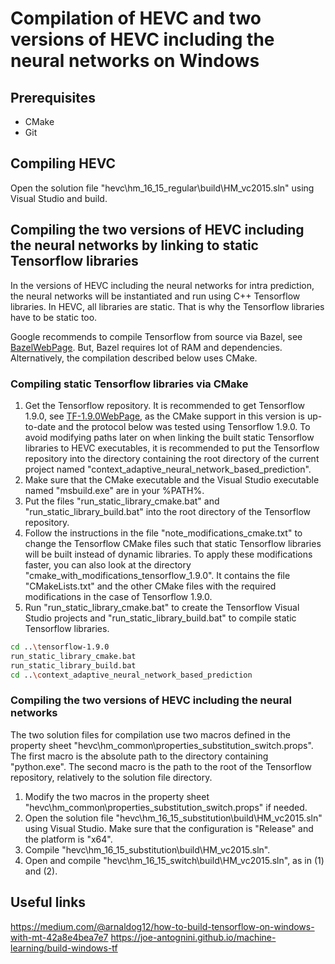 # Compilation of HEVC and two versions of HEVC including the neural networks on Windows

## Prerequisites
  * CMake
  * Git

## Compiling HEVC
Open the solution file "hevc\hm_16_15_regular\build\HM_vc2015.sln" using Visual Studio and build.

## Compiling the two versions of HEVC including the neural networks by linking to static Tensorflow libraries
In the versions of HEVC including the neural networks for intra prediction, the neural networks will
be instantiated and run using C++ Tensorflow libraries. In HEVC, all libraries are static. That is why
the Tensorflow libraries have to be static too.

Google recommends to compile Tensorflow from source via Bazel, see [BazelWebPage](https://bazel.build/).
But, Bazel requires lot of RAM and dependencies. Alternatively, the compilation described below uses CMake.

### Compiling static Tensorflow libraries via CMake
1. Get the Tensorflow repository. It is recommended to get Tensorflow 1.9.0, see
[TF-1.9.0WebPage](https://github.com/tensorflow/tensorflow/releases/tag/v1.9.), as
the CMake support in this version is up-to-date and the protocol below was tested using
Tensorflow 1.9.0. To avoid modifying paths later on when linking the built static
Tensorflow libraries to HEVC executables, it is recommended to put the Tensorflow
repository into the directory containing the root directory of the current project
named "context_adaptive_neural_network_based_prediction".
2. Make sure that the CMake executable and the Visual Studio executable
named "msbuild.exe" are in your %PATH%.
3. Put the files "run_static_library_cmake.bat" and "run_static_library_build.bat"
into the root directory of the Tensorflow repository.
4. Follow the instructions in the file "note_modifications_cmake.txt" to change
the Tensorflow CMake files such that static Tensorflow libraries will be built
instead of dynamic libraries. To apply these modifications faster, you can also
look at the directory "cmake_with_modifications_tensorflow_1.9.0". It contains
the file "CMakeLists.txt" and the other CMake files with the required modifications
in the case of Tensorflow 1.9.0.
5. Run "run_static_library_cmake.bat" to create the Tensorflow Visual Studio projects and
"run_static_library_build.bat" to compile static Tensorflow libraries.
```sh
cd ..\tensorflow-1.9.0
run_static_library_cmake.bat
run_static_library_build.bat
cd ..\context_adaptive_neural_network_based_prediction
```

### Compiling the two versions of HEVC including the neural networks
The two solution files for compilation use two macros defined in the property
sheet "hevc\hm_common\properties_substitution_switch.props". The first macro
is the absolute path to the directory containing "python.exe". The second macro
is the path to the root of the Tensorflow repository, relatively to the solution
file directory.

1. Modify the two macros in the property sheet "hevc\hm_common\properties_substitution_switch.props"
if needed.
2. Open the solution file "hevc\hm_16_15_substitution\build\HM_vc2015.sln" using Visual Studio.
Make sure that the configuration is "Release" and the platform is "x64".
3. Compile "hevc\hm_16_15_substitution\build\HM_vc2015.sln".
4. Open and compile "hevc\hm_16_15_switch\build\HM_vc2015.sln", as in (1) and (2).

## Useful links
https://medium.com/@arnaldog12/how-to-build-tensorflow-on-windows-with-mt-42a8e4bea7e7
https://joe-antognini.github.io/machine-learning/build-windows-tf


